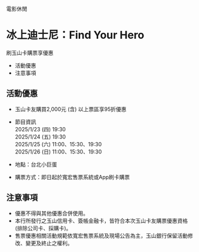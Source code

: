 電影休閒

# 冰上迪士尼：Find Your Hero  

刷玉山卡購票享優惠

  * 活動優惠
  * 注意事項

## 活動優惠

  * 玉山卡友購買2,000元 (含) 以上票區享95折優惠
  * 節目資訊  
2025/1/23 (四) 19:30  
2025/1/24 (五) 19:30  
2025/1/25 (六) 11:00、15:30、19:30  
2025/1/26 (日) 11:00、15:30、19:30

  * 地點：台北小巨蛋
  * 購票方式：即日起於寬宏售票系統或App刷卡購票

## 注意事項

  * 優惠不得與其他優惠合併使用。
  * 本行所發行之玉山信用卡、簽帳金融卡，皆符合本次玉山卡友購票優惠資格 (排除公司卡、採購卡)。
  * 售票優惠相關活動規範依寬宏售票系統及現場公告為主，玉山銀行保留活動修改、變更及終止之權利。

